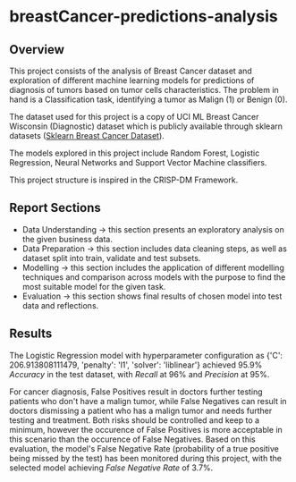 # breastCancer-predictions-analysis
## Overview
This project consists of the analysis of Breast Cancer dataset and exploration of different machine learning models for predictions of diagnosis of tumors based on tumor cells characteristics. The problem in hand is a Classification task, identifying a tumor as Malign (1) or Benign (0).

The dataset used for this project is a copy of UCI ML Breast Cancer Wisconsin (Diagnostic) dataset which is publicly available through sklearn datasets ([Sklearn Breast Cancer Dataset](https://scikit-learn.org/1.5/modules/generated/sklearn.datasets.load_breast_cancer.html)).

The models explored in this project include Random Forest, Logistic Regression, Neural Networks and Support Vector Machine classifiers.

This project structure is inspired in the CRISP-DM Framework.

## Report Sections
- Data Understanding -> this section presents an exploratory analysis on the given business data.
- Data Preparation -> this section includes data cleaning steps, as well as dataset split into train, validate and test subsets.
- Modelling -> this section includes the application of different modelling techniques and comparison across models with the purpose to find the most suitable model for the given task.
- Evaluation -> this section shows final results of chosen model into test data and reflections.

## Results
The Logistic Regression model with hyperparameter configuration as {'C': 206.913808111479, 'penalty': 'l1', 'solver': 'liblinear'} achieved 95.9% *Accuracy* in the test dataset, with *Recall* at 96% and *Precision* at 95%.

For cancer diagnosis, False Positives result in doctors further testing patients who don't have a malign tumor, while False Negatives can result in doctors dismissing a patient who has a malign tumor and needs further testing and treatment. Both risks should be controlled and keep to a minimum, however the occurence of False Positives is more acceptable in this scenario than the occurence of False Negatives. Based on this evaluation, the model's False Negative Rate (probability of a true positive being missed by the test) has been monitored during this project, with the selected model achieving *False Negative Rate* of 3.7%.

